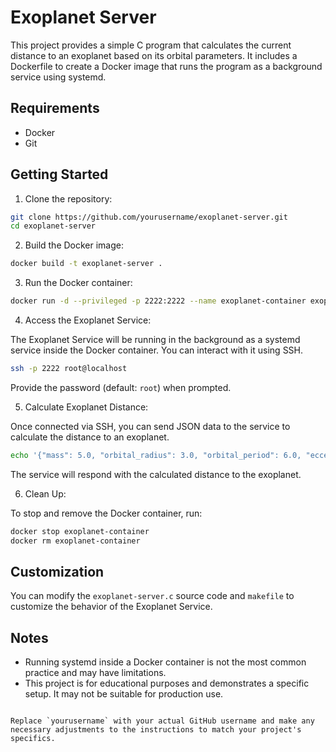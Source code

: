 # Exoplanet Server

This project provides a simple C program that calculates the current distance to an exoplanet based on its orbital parameters. It includes a Dockerfile to create a Docker image that runs the program as a background service using systemd.

## Requirements

- Docker
- Git

## Getting Started

1. Clone the repository:

```sh
git clone https://github.com/yourusername/exoplanet-server.git
cd exoplanet-server
```

2. Build the Docker image:

```sh
docker build -t exoplanet-server .
```

3. Run the Docker container:

```sh
docker run -d --privileged -p 2222:2222 --name exoplanet-container exoplanet-server
```

4. Access the Exoplanet Service:

The Exoplanet Service will be running in the background as a systemd service inside the Docker container. You can interact with it using SSH.

```sh
ssh -p 2222 root@localhost
```

Provide the password (default: `root`) when prompted.

5. Calculate Exoplanet Distance:

Once connected via SSH, you can send JSON data to the service to calculate the distance to an exoplanet.

```sh
echo '{"mass": 5.0, "orbital_radius": 3.0, "orbital_period": 6.0, "eccentricity": 0.2}' | ssh -p 2222 root@localhost
```

The service will respond with the calculated distance to the exoplanet.

6. Clean Up:

To stop and remove the Docker container, run:

```sh
docker stop exoplanet-container
docker rm exoplanet-container
```

## Customization

You can modify the `exoplanet-server.c` source code and `makefile` to customize the behavior of the Exoplanet Service.

## Notes

- Running systemd inside a Docker container is not the most common practice and may have limitations.
- This project is for educational purposes and demonstrates a specific setup. It may not be suitable for production use.
```

Replace `yourusername` with your actual GitHub username and make any necessary adjustments to the instructions to match your project's specifics.